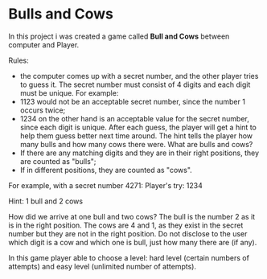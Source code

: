 # Bulls and Cows

In this project i was created a game called **Bull and Cows** between computer and Player.

Rules:
  - the computer comes up with a secret number, and the other player tries to guess it. The secret number must consist of 4 digits and each digit must be unique.
For example:
  - 1123 would not be an acceptable secret number, since the number 1 occurs twice;
  - 1234 on the other hand is an acceptable value for the secret number, since each digit is unique.
After each guess, the player will get a hint to help them guess better next time around.
The hint tells the player how many bulls and how many cows there were. What are bulls and cows?
  -  If there are any matching digits and they are in their right positions, they are counted as "bulls";
  - If in different positions, they are counted as "cows".

For example, with a secret number 4271:
Player's try: 1234

Hint: 1 bull and 2 cows

How did we arrive at one bull and two cows? The bull is the number 2 as it is in the right position.
The cows are 4 and 1, as they exist in the secret number but they are not in the right position.
Do not disclose to the user which digit is a cow and which one is bull, just how many there are (if any).

In this game player able to choose a level: hard level (certain numbers of attempts) and easy level (unlimited number of attempts).
